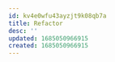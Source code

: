 ```yaml
---
id: kv4e0wfu43ayzjt9k08qb7a
title: Refactor
desc: ''
updated: 1685050966915
created: 1685050966915
---
```

